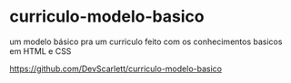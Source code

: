 # curriculo-modelo-basico
um modelo básico pra um curriculo feito com os conhecimentos basicos em HTML e CSS

https://github.com/DevScarlett/curriculo-modelo-basico
